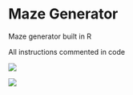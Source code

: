 # Maze Generator
Maze generator built in R

All instructions commented in code



![](finalmaze.png)

![](animation.gif)
